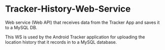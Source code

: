 # Tracker-History-Web-Service
Web service (Web API) that receives data from the Tracker App and saves it to a MySQL DB.

This WS is used by the Android Tracker application for uploading the location history that it records in to a MySQL database.
